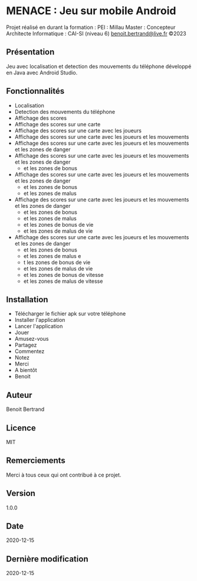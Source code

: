 # MENACE : Jeu sur mobile Android

Projet réalisé en durant la formation :
PEI : Millau
Master : Concepteur Architecte Informatique : CAI-SI (niveau 6)
benoit.bertrand@live.fr ©2023

## Présentation 

Jeu avec localisation et detection des mouvements du téléphone
développé en Java avec Android Studio.

## Fonctionnalités

- Localisation
- Detection des mouvements du téléphone
- Affichage des scores
- Affichage des scores sur une carte
- Affichage des scores sur une carte avec les joueurs
- Affichage des scores sur une carte avec les joueurs et les mouvements
- Affichage des scores sur une carte avec les joueurs et les mouvements et les zones de danger
- Affichage des scores sur une carte avec les joueurs et les mouvements et les zones de danger 
  - et les zones de bonus
- Affichage des scores sur une carte avec les joueurs et les mouvements et les zones de danger 
  - et les zones de bonus 
  - et les zones de malus
- Affichage des scores sur une carte avec les joueurs et les mouvements et les zones de danger 
  - et les zones de bonus 
  - et les zones de malus 
  - et les zones de bonus de vie 
  - et les zones de malus de vie
- Affichage des scores sur une carte avec les joueurs et les mouvements et les zones de danger 
  - et les zones de bonus 
  - et les zones de malus e
  - t les zones de bonus de vie
  - et les zones de malus de vie 
  - et les zones de bonus de vitesse
  - et les zones de malus de vitesse

## Installation

- Télécharger le fichier apk sur votre téléphone
- Installer l'application
- Lancer l'application
- Jouer
- Amusez-vous
- Partagez
- Commentez
- Notez
- Merci
- A bientôt
- Benoit

## Auteur

Benoit Bertrand

## Licence

MIT

## Remerciements

Merci à tous ceux qui ont contribué à ce projet.

## Version

1.0.0

## Date

2020-12-15

## Dernière modification

2020-12-15
